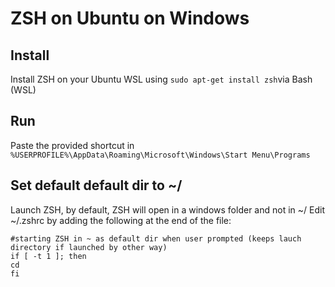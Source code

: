 # ZSH on Ubuntu on Windows  
## Install
Install ZSH on your Ubuntu WSL using ```sudo apt-get install zsh```via Bash (WSL)

## Run
Paste the provided shortcut in ```%USERPROFILE%\AppData\Roaming\Microsoft\Windows\Start Menu\Programs```

## Set default default dir to ~/
Launch ZSH, by default, ZSH will open in a windows folder and not in ~/
Edit ~/.zshrc by adding the following at the end of the file:  
```
#starting ZSH in ~ as default dir when user prompted (keeps lauch directory if launched by other way)
if [ -t 1 ]; then
cd
fi
```
